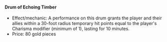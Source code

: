 #### Drum of Echoing Timber

- Effect/mechanic: A performance on this drum grants the player and their allies within a 30-foot radius temporary hit points equal to the player's Charisma modifier (minimum of 1), lasting for 10 minutes.
- Price: 80 gold pieces
